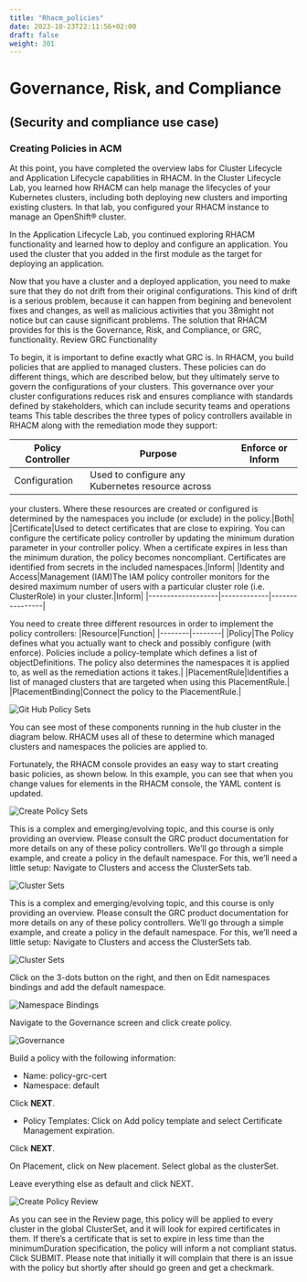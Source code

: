 ```yaml
---
title: "Rhacm_policies"
date: 2023-10-23T22:11:56+02:00
draft: false
weight: 301
---
```


# Governance, Risk, and Compliance 
## (Security and compliance use case)

### Creating Policies in ACM


At this point, you have completed the overview labs for Cluster Lifecycle and Application
Lifecycle capabilities in RHACM. In the Cluster Lifecycle Lab, you learned how RHACM can
help manage the lifecycles of your Kubernetes clusters, including both deploying new clusters
and importing existing clusters. In that lab, you configured your RHACM instance to manage an
OpenShift® cluster.

In the Application Lifecycle Lab, you continued exploring RHACM functionality and learned how
to deploy and configure an application. You used the cluster that you added in the first module
as the target for deploying an application.

Now that you have a cluster and a deployed application, you need to make sure that they do not
drift from their original configurations. This kind of drift is a serious problem, because it can
happen from begining and benevolent fixes and changes, as well as malicious activities that you
38might not notice but can cause significant problems. The solution that RHACM provides for this
is the Governance, Risk, and Compliance, or GRC, functionality.
Review GRC Functionality

To begin, it is important to define exactly what GRC is. In RHACM, you build policies that are
applied to managed clusters. These policies can do different things, which are described below,
but they ultimately serve to govern the configurations of your clusters. This governance over
your cluster configurations reduces risk and ensures compliance with standards defined by
stakeholders, which can include security teams and operations teams
This table describes the three types of policy controllers available in RHACM along with the
remediation mode they support:


|Policy Controller|Purpose|Enforce or Inform|
|-----------------|-------|-----------------|
|Configuration|Used to configure any Kubernetes resource across
your clusters. Where these resources are created or
configured is determined by the namespaces you
include (or exclude) in the policy.|Both|
|Certificate|Used to detect certificates that are close to expiring.
You can configure the certificate policy controller by
updating the minimum duration parameter in your
controller policy. When a certificate expires in less
than the minimum duration, the policy becomes
noncompliant. Certificates are identified from secrets
in the included namespaces.|Inform|
|Identity and Access|Management (IAM)The IAM policy controller monitors for the desired
maximum number of users with a particular cluster
role (i.e. ClusterRole) in your cluster.|Inform|
|-------------------|-------------|----------------|


You need to create three different resources in order to implement the policy controllers:
|Resource|Function|
|--------|--------|
|Policy|The Policy defines what you actually want to check and possibly configure (with
enforce). Policies include a policy-template which defines a list of
objectDefinitions. The policy also determines the namespaces it is applied to, as
well as the remediation actions it takes.|
|PlacementRule|Identifies a list of managed clusters that are targeted when using this
PlacementRule.|
|PlacementBinding|Connect the policy to the PlacementRule.|

![Git Hub Policy Sets](/202_27.png)

You can see most of these components running in the hub cluster in the diagram below.
RHACM uses all of these to determine which managed clusters and namespaces the policies
are applied to.

Fortunately, the RHACM console provides an easy way to start creating basic policies, as
shown below. In this example, you can see that when you change values for elements in the
RHACM console, the YAML content is updated.

![Create Policy Sets](/202_28.png)

This is a complex and emerging/evolving topic, and this course is only providing an overview.
Please consult the GRC product documentation for more details on any of these policy
controllers.
We’ll go through a simple example, and create a policy in the default namespace.
For this, we’ll need a little setup:
Navigate to Clusters and access the ClusterSets tab.

![Cluster Sets](/202_29.png)

This is a complex and emerging/evolving topic, and this course is only providing an overview.
Please consult the GRC product documentation for more details on any of these policy
controllers.
We’ll go through a simple example, and create a policy in the default namespace.
For this, we’ll need a little setup:
Navigate to Clusters and access the ClusterSets tab.

![Cluster Sets](/202_30.png)

Click on the 3-dots button on the right, and then on Edit namespaces bindings and add the
default namespace.

![Namespace Bindings](/202_31.png)

Navigate to the Governance screen and click create policy.

![Governance](/202_32.png)

Build a policy with the following information:

- Name: policy-grc-cert
- Namespace: default

Click **NEXT**.

- Policy Templates: Click on Add policy template and select Certificate Management expiration.

Click **NEXT**.

On Placement, click on New placement.
Select global as the clusterSet.

Leave everything else as default and click NEXT.

![Create Policy Review](/202_33.png)

As you can see in the Review page, this policy will be applied to every cluster in the global
ClusterSet, and it will look for expired certificates in them. If there’s a certificate that is set to
expire in less time than the minimumDuration specification, the policy will inform a not
compliant status.
Click SUBMIT.
Please note that initially it will complain that there is an issue with the policy but shortly after
should go green and get a checkmark.





